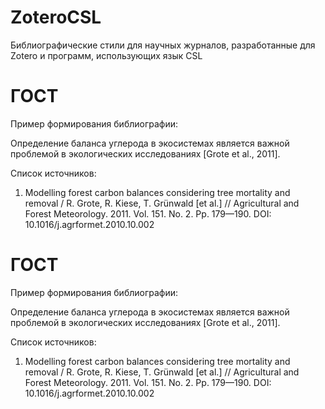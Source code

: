 # ZoteroCSL
Библиографические стили для научных журналов, разработанные для Zotero и программ, использующих язык CSL

# ГОСТ
Пример формирования библиографии:

Определение баланса углерода в экосистемах является важной проблемой в экологических исследованиях [Grote et al., 2011].

Список источников:
1. Modelling forest carbon balances considering tree mortality and removal / R. Grote, R. Kiese, T. Grünwald [et al.] // Agricultural and Forest Meteorology. 2011. Vol. 151. No. 2. Pp. 179—190. DOI: 10.1016/j.agrformet.2010.10.002

# ГОСТ
Пример формирования библиографии:

Определение баланса углерода в экосистемах является важной проблемой в экологических исследованиях [Grote et al., 2011].

Список источников:
1. Modelling forest carbon balances considering tree mortality and removal / R. Grote, R. Kiese, T. Grünwald [et al.] // Agricultural and Forest Meteorology. 2011. Vol. 151. No. 2. Pp. 179—190. DOI: 10.1016/j.agrformet.2010.10.002
